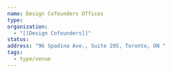 ```yaml
---
name: Design Cofounders Offices
type:
organization:
  - "[[Design Cofounders]]"
status:
address: "96 Spadina Ave., Suite 205, Toronto, ON "
tags:
  - type/venue
---
```

